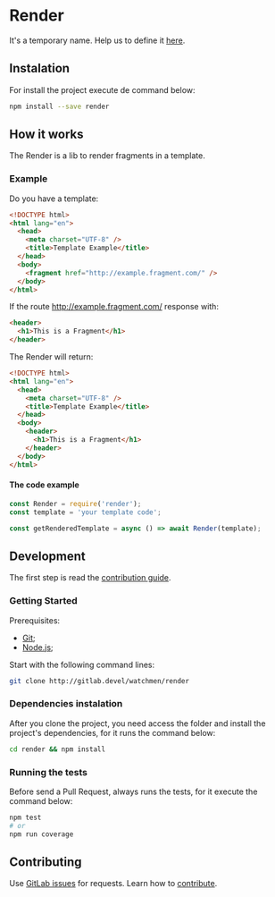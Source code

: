 # Render
It's a temporary name. Help us to define it [here](http://gitlab.devel/watchmen/render/issues/2).

## Instalation
For install the project execute de command below:
```sh
npm install --save render
```

## How it works
The Render is a lib to render fragments in a template.

### Example
Do you have a template:
```html
<!DOCTYPE html>
<html lang="en">
  <head>
    <meta charset="UTF-8" />
    <title>Template Example</title>
  </head>
  <body>
    <fragment href="http://example.fragment.com/" />
  </body>
</html>
```
If the route http://example.fragment.com/ response with:
```html
<header>
  <h1>This is a Fragment</h1>
</header>
```
The Render will return:
```html
<!DOCTYPE html>
<html lang="en">
  <head>
    <meta charset="UTF-8" />
    <title>Template Example</title>
  </head>
  <body>
    <header>
      <h1>This is a Fragment</h1>
    </header>
  </body>
</html>
```

#### The code example
```javascript
const Render = require('render');
const template = 'your template code';

const getRenderedTemplate = async () => await Render(template);
```

## Development
The first step is read the [contribution guide](http://gitlab.devel/watchmen/render/blob/master/CONTRIBUTING.MD).

### Getting Started
Prerequisites:
- [Git](https://git-scm.com/);
- [Node.js](https://nodejs.org/en/);

Start with the following command lines:
```sh
git clone http://gitlab.devel/watchmen/render
```

### Dependencies instalation
After you clone the project, you need access the folder and install the project's dependencies, for it runs the command below:
```sh
cd render && npm install
```

### Running the tests
Before send a Pull Request, always runs the tests, for it execute the command below:
```sh
npm test
# or
npm run coverage
```

## Contributing
Use [GitLab issues](http://gitlab.devel/watchmen/render/issues) for requests. Learn how to [contribute](http://gitlab.devel/watchmen/render/blob/master/CONTRIBUTING.MD).
